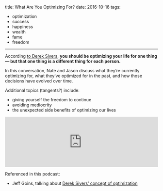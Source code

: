 title: What Are You Optimizing For?
date: 2016-10-16
tags:
- optimization
- success
- happiness
- wealth
- fame
- freedom
---

According [to Derek Sivers](https://sivers.org/why), **you should be optimizing your life for one thing — but that one thing is a different thing for each person.**

In this conversation, Nate and Jason discuss what they’re currently optimizing for, what they’ve optimized for in the past, and how those decisions have evolved over time.

Additional topics (tangents?) include:

- giving yourself the freedom to continue
- avoiding mediocrity
- the unexpected side benefits of optimizing our lives

<iframe width="100%" height="166" scrolling="no" frameborder="no" src="https://w.soundcloud.com/player/?url=https%3A//api.soundcloud.com/tracks/288543298&amp;color=eb7f00&amp;auto_play=false&amp;hide_related=false&amp;show_comments=true&amp;show_user=true&amp;show_reposts=false"></iframe>
<!-- more -->

Referenced in this podcast:

- Jeff Goins, talking about [Derek Sivers’ concept of optimization](http://goinswriter.com/important-decision/)
